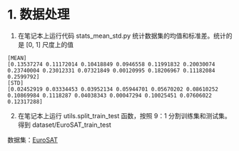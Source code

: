 # 1. 数据处理

1. 在笔记本上运行代码 stats_mean_std.py 统计数据集的均值和标准差。统计的是 [0, 1] 尺度上的值

```
[MEAN]
[0.13537274 0.11172014 0.10418849 0.0946558 0.11991832 0.20030074 0.23740004 0.23012331 0.07321849 0.00120995 0.18206967 0.11182084 0.2599792]
[STD]
[0.02452919 0.03334453 0.03952134 0.05944701 0.05670202 0.08610252 0.10869984 0.1118287 0.04038343 0.00047294 0.10025451 0.07606022 0.12317288]
```

2. 在笔记本上运行 utils.split_train_test 函数，按照 9：1 分割训练集和测试集。得到 dataset/EuroSAT_train_test



数据集：[EuroSAT](https://github.com/phelber/EuroSAT#)
